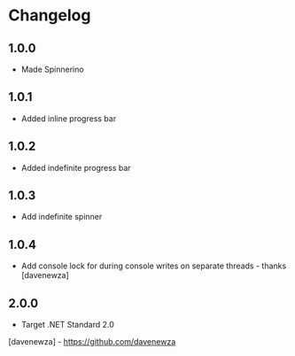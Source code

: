 # Changelog

## 1.0.0
* Made Spinnerino

## 1.0.1
* Added inline progress bar

## 1.0.2
* Added indefinite progress bar

## 1.0.3
* Add indefinite spinner

## 1.0.4
* Add console lock for during console writes on separate threads - thanks [davenewza]

## 2.0.0
* Target .NET Standard 2.0

[davenewza] - https://github.com/davenewza